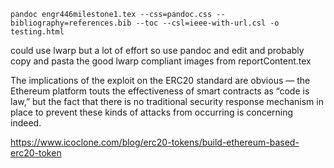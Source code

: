 
```shell
pandoc engr446milestone1.tex --css=pandoc.css --bibliography=references.bib --toc --csl=ieee-with-url.csl -o testing.html
```

could use lwarp but a lot of effort so use pandoc and edit and probably copy and pasta the good lwarp compliant images from reportContent.tex

The implications of the exploit on the ERC20 standard are obvious — the Ethereum platform touts the effectiveness of smart contracts as “code is law,” but the fact that there is no traditional security response mechanism in place to prevent these kinds of attacks from occurring is concerning indeed.

https://www.icoclone.com/blog/erc20-tokens/build-ethereum-based-erc20-token